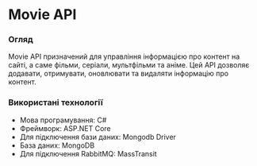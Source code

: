 # Movie API

### Огляд

Movie API призначений для управління інформацією про контент на сайті, а саме фільми, серіали, мультфільми та аніме. Цей API дозволяє додавати, отримувати, оновлювати та видаляти інформацію про контент. 

### Використані технології
* Мова програмування: C#
* Фреймворк: ASP.NET Core
* Для підключення бази даних: Mongodb Driver
* База даних: MongoDB
* Для підключення RabbitMQ: MassTransit

